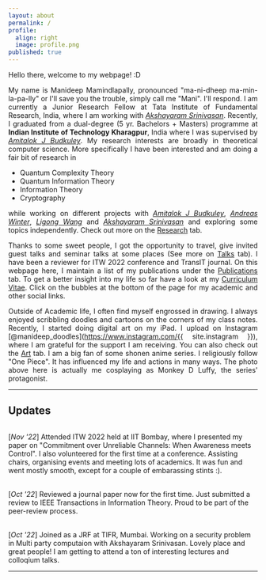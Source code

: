 ```yaml
---
layout: about
permalink: /
profile:
  align: right
  image: profile.png
published: true
---
```


<style>
  body {text-align: justify}
</style>
Hello there, welcome to my webpage! :D

My name is Manideep Mamindlapally, pronounced "ma-ni-dheep ma-min-la-pa-lly" or I'll save you the trouble, simply call me "Mani". I'll respond. I am currently a Junior Research Fellow at Tata Institute of Fundamental Research, India, where I am working with [_Akshayaram Srinivasan_](https://www.tifr.res.in/~akshayaram.srinivasan/). Recently, I graduated from a dual-degree (5 yr. Bachelors + Masters) programme at **Indian Institute of Technology Kharagpur**, India where I was supervised by [_Amitalok J Budkuley_](http://www.facweb.iitkgp.ac.in/~amitalok/index.html). My research interests are broadly in theoretical computer science. More specifically I have been interested and am doing a fair bit of research in
- Quantum Complexity Theory
- Quantum Information Theory
-	Information Theory
- Cryptography

while working on different projects with [_Amitalok J Budkuley_](http://www.facweb.iitkgp.ac.in/~amitalok/index.html), [_Andreas Winter_](https://www.icrea.cat/Web/ScientificStaff/andreas-winter-556), [_Ligong Wang_](https://perso-etis.ensea.fr/ligong.wang/) and [_Akshayaram Srinivasan_](https://www.tifr.res.in/~akshayaram.srinivasan/) and exploring some topics independently. Check out more on the [Research](research) tab. 

Thanks to some sweet people, I got the opportunity to travel, give invited guest talks and seminar talks at some places (See more on [Talks](talks) tab). I have been a reviewer for ITW 2022 conference and TransIT journal. On this webpage here, I maintain a list of my publications under the [Publications](publications) tab. To get a better insight into my life so far have a look at my [Curriculum Vitae](CV). Click on the bubbles at the bottom of the page for my academic and other social links.

Outside of Academic life, I often find myself engrossed in drawing. I always enjoyed scribbling doodles and cartoons on the corners of my class notes. Recently, I started doing digital art on my iPad. I upload on Instagram [@manideep_doodles](https://www.instagram.com/{{ site.instagram }}), where I am grateful for the support I am receiving. You can also check out the [Art](art) tab. I am a big fan of some shonen anime series. I religiously follow "One Piece". It has influenced my life and actions in many ways. The photo above here is actually me cosplaying as Monkey D Luffy, the series' protagonist.

---

## Updates
<div class="updates" style="height: 20em; overflow-y: scroll; text-align: left">

[<i>Nov '22</i>] Attended ITW 2022 held at IIT Bombay, where I presented my paper on "Commitment over Unreliable Channels: When Awareness meets Control". I also volunteered for the first time at a conference. Assisting chairs, organising events and meeting lots of academics. It was fun and went mostly smooth, except for a couple of embarassing stints :).<br/> <br/>

[<i>Oct '22</i>] Reviewed a journal paper now for the first time. Just submitted a review to IEEE Transactions in Information Theory. Proud to be part of the peer-review process.<br/> <br/>

[<i>Oct '22</i>] Joined as a JRF at TIFR, Mumbai. Working on a security problem in Multi party computaion with Akshayaram Srinivasan. Lovely place and great people! I am getting to attend a ton of interesting lectures and colloqium talks.<br/> <br/>

[<i>Aug '22</i>] Started giving a series of (online) seminar talks on a couple of previous works on "Classical Verification of Quantum Computations" to Rahul Jain's group at CQT, NUS, Singapore. (Notes under the Talks tab)<br/> <br/>

[<i>Jul '22</i>] Gave an invited seminar talk "On unconditionally secure commitment over unreliable noisy channels" (my masters thesis) at TUM, Germany. Many thanks to travel support from TUM and Andreas!<br/><br/>

[<i>Jun '22</i>] Presented my work (with Andreas) "Singleton bounds for entanglement assisted classical quantum error correcting codes" at ISIT 2022 conference held at Helsinki, Finland. My first physical attendance at an international conference. Infact, my first international travel ever! Thanks to travel support from Andreas and ISIT.<br/><br/>

[<i>Jun '22</i>] Joined as a reviewer for the IEEE Information Theory Workshop (ITW) 2022 conference. This is the first time I ever reviewed!<br/><br/>

[<i>Jan '22</i>] Won the best paper award in the Graduate Forum event at COMSNETS '22 conference. Extremely thrilled to hear! Many thanks to my supervisor Amitalok and other collaborators Anuj and Pranav. It is my first physical attendance at an academic conference. <br/><br/>

[<i>Dec '21</i>] Received the Nilanjan Ganguly Memorial Award for the best Bachelor Thesis in my cohort for session 2020-21. Greatly honoured! Many thanks to my supervisor Amitalok and other collaborators Anuj, Pranav, and Manoj. <br/><br/>

[<i>Dec '21</i>] Paper "On reverse elastic channels and the asymmetry of commitment capacity under channel elasticity" got accepted at JSAC 2021. This will be my first journal publication! Many thanks and congrats to co-authors! <br/><br/>

[<i>Nov '21</i>] Paper "On Commitment over General Compound Channels" got accepted at COMSNETS 2022. Many thanks and congrats to co-authors! <br/><br/>

[<i>Oct '21</i>] All done! This website is up and running now. Stay tuned here for updates. <br/><br/>

[<i>Sep '21</i>] Paper "On the Commitment Capacity of Reverse Elastic Channels" got accepted at ITW 2021. Many thanks and congrats to co-authors! <br/><br/>

[<i>Aug '21</i>] Presented on "Commitment Capacity under Cost Constraints" at ISIT 2021 conference(virtual). <br/><br/>

[<i>Aug '21</i>] Presented a poster with Anuj on "Role of Costs in Commitment over Noisy Channels" at NASIT 2021 Workshop. Great experience! <br/><br/>

[<i>May '21</i>] A paper on "Commitment over Compound Binary Symmetric Channels" got accepted for NCC 2021 conference. Many thanks and congrats to co-authors! <br/><br/>

[<i>Apr '21</i>] My first research paper got accepted! Work on "Commitment Capacity under Cost Constraints" to be published at ISIT 2021 conference. Many thanks and congrats to Amitalok sir and other co-authors! <br/><br/>
</div> 

---